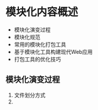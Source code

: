 # 模块化内容概述

- 模块化演变过程
- 模块化规范
- 常用的模块化打包工具
- 基于模块化工具构建现代Web应用
- 打包工具的优化技巧

## 模块化演变过程

1. 文件划分方式
2. 

